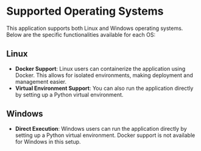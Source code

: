 # Supported Operating Systems

This application supports both Linux and Windows operating systems. Below are the specific functionalities available for
each OS:

## Linux

- **Docker Support**: Linux users can containerize the application using Docker. This allows for isolated environments,
making deployment and management easier.
- **Virtual Environment Support**: You can also run the application directly by setting up a Python virtual environment.

## Windows

- **Direct Execution**: Windows users can run the application directly by setting up a Python virtual environment.
Docker support is not available for Windows in this setup.